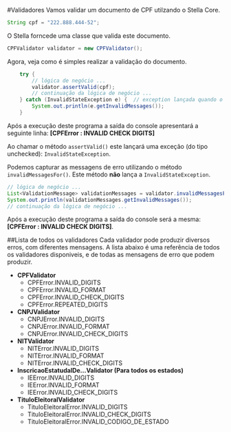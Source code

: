 #Validadores
Vamos validar um documento de CPF utilzando o Stella Core.

```java
String cpf = "222.888.444-52";
```

O Stella forncede uma classe que valida este documento.

```java
CPFValidator validator = new CPFValidator();
```

Agora, veja como é simples realizar a validação do documento.
```java
    try {  
        // lógica de negócio ...  
        validator.assertValid(cpf);  
        // continuação da lógica de negócio ...  
    } catch (InvalidStateException e) {  // exception lançada quando o documento é inválido
        System.out.println(e.getInvalidMessages());  
    }
```

Após a execução deste programa a saída do console apresentará a seguinte linha:
**[CPFError : INVALID CHECK DIGITS]**

Ao chamar o método `assertValid()` este lançará uma exceção (do tipo unchecked): `InvalidStateException`.

Podemos capturar as messagens de erro utilizando o método `invalidMessagesFor()`. Este método **não** lança a `InvalidStateException`.
```java
// lógica de negócio ...  
List<ValidationMessage> validationMessages = validator.invalidMessagesFor(cpf);  
System.out.println(validationMessages.getInvalidMessages());  
// continuação da lógica de negócio ...  
```

Após a execução deste programa a saída do console será a mesma: **[CPFError : INVALID CHECK DIGITS]**.

##Lista de todos os validadores
Cada validador pode produzir diversos erros, com diferentes mensagens. A lista abaixo é uma referência de todos os validadores disponiveis, e de todas as mensagens de erro que podem produzir.  

* **CPFValidator**
    * CPFError.INVALID_DIGITS
    * CPFError.INVALID_FORMAT
    * CPFError.INVALID_CHECK_DIGITS
    * CPFError.REPEATED_DIGITS
* **CNPJValidator**
    * CNPJError.INVALID_DIGITS
    * CNPJError.INVALID_FORMAT
    * CNPJError.INVALID_CHECK_DIGITS
* **NITValidator**
    * NITError.INVALID_DIGITS
    * NITError.INVALID_FORMAT
    * NITError.INVALID_CHECK_DIGITS
* **InscricaoEstatudalDe...Validator (Para todos os estados)**
    * IEError.INVALID_DIGITS
    * IEError.INVALID_FORMAT
    * IEError.INVALID_CHECK_DIGITS
* **TituloEleitoralValidator**
    * TituloEleitoralError.INVALID_DIGITS
    * TituloEleitoralError.INVALID_CHECK_DIGITS
    * TituloEleitoralError.INVALID_CODIGO_DE_ESTADO

